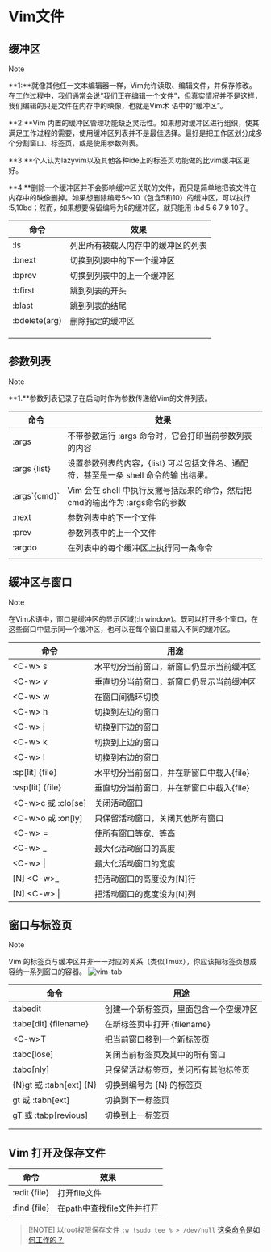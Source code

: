 # Vim文件

## 缓冲区

> [!NOTE]
> **1:**就像其他任一文本编辑器一样，Vim允许读取、编辑文件，并保存修改。在工作过程中，我们通常会说“我们正在编辑一个文件”，但真实情况并不是这样，我们编辑的只是文件在内存中的映像，也就是Vim术 语中的“缓冲区”。
>
> **2:**Vim 内置的缓冲区管理功能缺乏灵活性。如果想对缓冲区进行组织，使其满足工作过程的需要，使用缓冲区列表并不是最佳选择。最好是把工作区划分成多个分割窗口、标签页，或是使用参数列表。
>
> **3:**个人认为lazyvim以及其他各种ide上的标签页功能做的比vim缓冲区更好。
>
> **4.**删除一个缓冲区并不会影响缓冲区关联的文件，而只是简单地把该文件在内存中的映像删掉。如果想删除编号5～10（包含5和10）的缓冲区，可以执行 :5,10bd；然而，如果想要保留编号为8的缓冲区，就只能用 :bd 5 6 7 9 10了。

| 命令            | 效果                |
| ------------- | ----------------- |
| :ls           | 列出所有被载入内存中的缓冲区的列表 |
| :bnext        | 切换到列表中的下一个缓冲区     |
| :bprev        | 切换到列表中的上一个缓冲区<br> |
| :bfirst       | 跳到列表的开头           |
| :blast        | 跳到列表的结尾           |
| :bdelete(arg) | 删除指定的缓冲区          |
|               |                   |
|               |                   |
|               |                   |
## 参数列表

> [!NOTE]
> **1.**参数列表记录了在启动时作为参数传递给Vim的文件列表。
> 

| 命令                 | 效果                                                 |
| ------------------ | -------------------------------------------------- |
| :args              | 不带参数运行 :args 命令时，它会打印当前参数列表的内容                     |
| :args {list}       | 设置参数列表的内容，{list} 可以包括文件名、通配符，甚至是一条 shell 命令的输 出结果。 |
| :args\`{cmd}\`<br> | Vim 会在 shell 中执行反撇号括起来的命令，然后把cmd的输出作为 :args命令的参数   |
| :next              | 参数列表中的下一个文件                                        |
| :prev<br>          | 参数列表中的上一个文件                                        |
| :argdo             | 在列表中的每个缓冲区上执行同一条命令                                 |
|                    |                                                    |

## 缓冲区与窗口

> [!NOTE]
> 在Vim术语中，窗口是缓冲区的显示区域(:h window)。既可以打开多个窗口，在这些窗口中显示同一个缓冲区，也可以在每个窗口里载入不同的缓冲区。

| 命令                 | 用途                      |
| ------------------ | ----------------------- |
| \<C-w> s<br>       | 水平切分当前窗口，新窗口仍显示当前缓冲区    |
| \<C-w> v           | 垂直切分当前窗口，新窗口仍显示当前缓冲区    |
| \<C-w> w           | 在窗口间循环切换                |
| \<C-w> h           | 切换到左边的窗口                |
| \<C-w> j           | 切换到下边的窗口                |
| \<C-w> k           | 切换到上边的窗口                |
| \<C-w> l           | 切换到右边的窗口                |
| :sp[lit] {file}    | 水平切分当前窗口，并在新窗口中载入{file} |
| :vsp[lit] {file}   | 垂直切分当前窗口，并在新窗口中载入{file} |
| \<C-w>c 或 :clo[se] | 关闭活动窗口                  |
| \<C-w>o 或 :on[ly]  | 只保留活动窗口，关闭其他所有窗口        |
| \<C-w> =           | 使所有窗口等宽、等高              |
| \<C-w> _           | 最大化活动窗口的高度              |
| \<C-w> \|          | 最大化活动窗口的宽度              |
| [N] \<C-w>_        | 把活动窗口的高度设为[N]行          |
| [N] \<C-w> \|      | 把活动窗口的宽度设为[N]列          |


## 窗口与标签页

> [!NOTE]
> Vim 的标签页与缓冲区并非一一对应的关系（类似Tmux），你应该把标签页想成容纳一系列窗口的容器。
> ![vim-tab](../../files/images/zk/vim-tab.png)

| 命令                     | 用途                  |
| ---------------------- | ------------------- |
| :tabedit               | 创建一个新标签页，里面包含一个空缓冲区 |
| :tabe[dit] {filename}  | 在新标签页中打开 {filename} |
| \<C-w>T                | 把当前窗口移到一个新标签页       |
| :tabc[lose]            | 关闭当前标签页及其中的所有窗口     |
| :tabo[nly]<br>         | 只保留活动标签页，关闭所有其他标签页  |
| {N}gt 或 :tabn[ext] {N} | 切换到编号为 {N} 的标签页     |
| gt 或 :tabn[ext]        | 切换到下一标签页            |
| gT 或 :tabp[revious]    | 切换到上一标签页            |
|                        |                     |
|                        |                     |

## Vim 打开及保存文件

| 命令           | 效果                |
| ------------ | ----------------- |
| :edit {file} | 打开file文件          |
| :find {file} | 在path中查找file文件并打开 |

> [!NOTE] 以root权限保存文件
> `:w !sudo tee % > /dev/null`
> [这条命令是如何工作的？](files/books/Vim.pdf#page=181&selection=72,0,72,11)
> 
